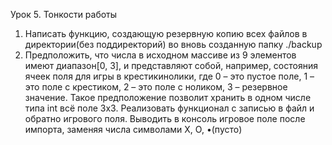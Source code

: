 Урок 5. Тонкости работы
1. Написать функцию, создающую резервную копию всех файлов в 
     директории(без поддиректорий) во вновь созданную папку ./backup
2. Предположить, что числа в исходном массиве из 9 элементов имеют 
     диапазон[0, 3], и представляют собой, например, состояния ячеек поля 
     для игры в крестикинолики, где 0 – это пустое поле, 1 – это поле с крестиком, 
     2 – это поле с ноликом, 3 – резервное значение. Такое предположение 
    позволит хранить в одном числе типа int всё поле 3х3. 
    Реализовать функционал с записью в файл и обратно игрового поля. 
    Выводить в консоль игровое поле после импорта, 
    заменяя числа символами X, O, •(пусто)